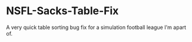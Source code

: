 # NSFL-Sacks-Table-Fix

A very quick table sorting bug fix for a simulation football league I'm apart of.
